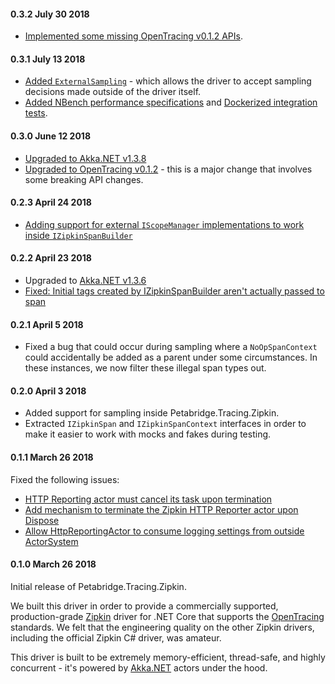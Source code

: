 #### 0.3.2 July 30 2018 ####
* [Implemented some missing OpenTracing v0.1.2 APIs](https://github.com/petabridge/Petabridge.Tracing.Zipkin/issues/51).

#### 0.3.1 July 13 2018 ####
* [Added `ExternalSampling`](https://github.com/petabridge/Petabridge.Tracing.Zipkin/pull/46) - which allows the driver to accept sampling decisions made outside of the driver itself.
* [Added NBench performance specifications](https://github.com/petabridge/Petabridge.Tracing.Zipkin/pull/47) and [Dockerized integration tests](https://github.com/petabridge/Petabridge.Tracing.Zipkin/pull/41).


#### 0.3.0 June 12 2018 ####
* [Upgraded to Akka.NET v1.3.8](https://github.com/petabridge/Petabridge.Tracing.Zipkin/pull/42)
* [Upgraded to OpenTracing v0.1.2](https://github.com/petabridge/Petabridge.Tracing.Zipkin/issues/38) - this is a major change that involves some breaking API changes.

#### 0.2.3 April 24 2018 ####
* [Adding support for external `IScopeManager` implementations to work inside `IZipkinSpanBuilder`](https://github.com/petabridge/Petabridge.Tracing.Zipkin/pull/32)

#### 0.2.2 April 23 2018 ####
* Upgraded to [Akka.NET v1.3.6](https://github.com/akkadotnet/akka.net/releases/tag/v1.3.6)
* [Fixed: Initial tags created by IZipkinSpanBuilder aren't actually passed to span](https://github.com/petabridge/Petabridge.Tracing.Zipkin/issues/25)

#### 0.2.1 April 5 2018 ####
* Fixed a bug that could occur during sampling where a `NoOpSpanContext` could accidentally be added as a parent under some circumstances. In these instances, we now filter these illegal span types out.

#### 0.2.0 April 3 2018 ####
* Added support for sampling inside Petabridge.Tracing.Zipkin.
* Extracted `IZipkinSpan` and `IZipkinSpanContext` interfaces in order to make it easier to work with mocks and fakes during testing.

#### 0.1.1 March 26 2018 ####
Fixed the following issues:

* [HTTP Reporting actor must cancel its task upon termination](https://github.com/petabridge/Petabridge.Tracing.Zipkin/issues/13)
* [Add mechanism to terminate the Zipkin HTTP Reporter actor upon Dispose](https://github.com/petabridge/Petabridge.Tracing.Zipkin/issues/12)
* [Allow HttpReportingActor to consume logging settings from outside ActorSystem](https://github.com/petabridge/Petabridge.Tracing.Zipkin/issues/11)

#### 0.1.0 March 26 2018 ####
Initial release of Petabridge.Tracing.Zipkin.

We built this driver in order to provide a commercially supported, production-grade [Zipkin](https://zipkin.io/) driver for .NET Core that supports the [OpenTracing](http://opentracing.io/) standards. We felt that the engineering quality on the other Zipkin drivers, including the official Zipkin C# driver, was amateur.

This driver is built to be extremely memory-efficient, thread-safe, and highly concurrent - it's powered by [Akka.NET](http://getakka.net/) actors under the hood.